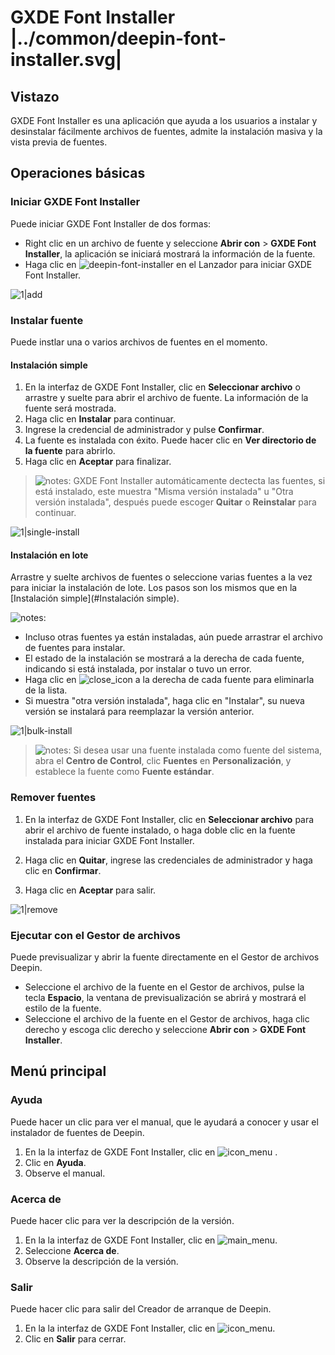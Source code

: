 # GXDE Font Installer |../common/deepin-font-installer.svg|

## Vistazo

GXDE Font Installer es una aplicación que ayuda a los usuarios a instalar y desinstalar fácilmente archivos de fuentes, admite la instalación masiva y la vista previa de fuentes.


## Operaciones básicas

### Iniciar GXDE Font Installer

Puede iniciar GXDE Font Installer de dos formas:

- Right clic en un archivo de fuente y seleccione **Abrir con** > **GXDE Font Installer**, la aplicación se iniciará mostrará la información de la fuente.
- Haga clic en ![deepin-font-installer](icon/font.svg) en el Lanzador para iniciar GXDE Font Installer.

![1|add](jpg/add.jpg)

### Instalar fuente
Puede instlar una o varios archivos de fuentes en el momento.

#### Instalación simple

1. En la interfaz de GXDE Font Installer, clic en **Seleccionar archivo** o arrastre y suelte para abrir el archivo de fuente. La información de la fuente será mostrada.
2. Haga clic en **Instalar** para continuar.
3. Ingrese la credencial de administrador y pulse **Confirmar**.
4. La fuente es instalada con éxito. Puede hacer clic en **Ver directorio de la fuente** para abrirlo.
5. Haga clic en  **Aceptar** para finalizar.


> ![notes](icon/notes.svg): GXDE Font Installer automáticamente dectecta las fuentes, si está instalado, este muestra "Misma versión instalada" u "Otra versión instalada", después puede escoger **Quitar** o **Reinstalar** para continuar.

![1|single-install](jpg/single-install.jpg)

#### Instalación en lote

Arrastre y suelte archivos de fuentes o seleccione varias fuentes a la vez para iniciar la instalación de lote. Los pasos son los mismos que en la [Instalación simple](#Instalación simple).

![notes](icon/tips.svg):

- Incluso otras fuentes ya están instaladas, aún puede arrastrar el archivo de fuentes para instalar.
- El estado de la instalación se mostrará a la derecha de cada fuente, indicando si está instalada, por instalar o tuvo un error.
- Haga clic en ![close_icon](icon/close_icon.svg) a la derecha de cada fuente para eliminarla de la lista.
- Si muestra "otra versión instalada", haga clic en "Instalar", su nueva versión se instalará para reemplazar la versión anterior.

![1|bulk-install](jpg/bulk-install.jpg)

> ![notes](icon/notes.svg): Si desea usar una fuente instalada como fuente del sistema, abra el **Centro de Control**, clic **Fuentes** en **Personalización**, y establece la fuente como **Fuente estándar**.

### Remover fuentes

1. En la interfaz de GXDE Font Installer, clic en **Seleccionar archivo** para abrir el archivo de fuente instalado, o haga doble clic en la fuente instalada para iniciar GXDE Font Installer.

2. Haga clic en **Quitar**, ingrese las credenciales de administrador y haga clic en **Confirmar**.

3. Haga clic en **Aceptar** para salir.


![1|remove](jpg/remove.jpg)

### Ejecutar con el Gestor de archivos ###

Puede previsualizar y abrir la fuente directamente en el Gestor de archivos Deepin.

- Seleccione el archivo de la fuente en el Gestor de archivos, pulse la tecla **Espacio**, la ventana de previsualización se abrirá y mostrará el estilo de la fuente.
- Seleccione el archivo de la fuente en el Gestor de archivos, haga clic derecho y escoga clic derecho y seleccione **Abrir con** > **GXDE Font Installer**.

## Menú principal

### Ayuda

Puede hacer un clic para ver el manual, que le ayudará a conocer y usar el instalador de fuentes de Deepin.

1. En la la interfaz de GXDE Font Installer, clic en ![icon_menu](icon/icon_menu.svg) .
2. Clic en **Ayuda**.
3. Observe el manual.

### Acerca de

Puede hacer clic para ver la descripción de la versión.

1. En la la interfaz de GXDE Font Installer, clic en ![main_menu](icon/main_menu.svg).
2. Seleccione **Acerca de**.
3. Observe la descripción de la versión.

### Salir

Puede hacer clic para salir del Creador de arranque de Deepin.

1. En la la interfaz de GXDE Font Installer, clic en ![icon_menu](icon/icon_menu.svg).
2. Clic en **Salir** para cerrar.
